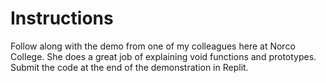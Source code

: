 # Instructions  
Follow along with the demo from one of my colleagues here at Norco College. She does a great job of explaining void functions and prototypes. Submit the code at the end of the demonstration in Replit.

  